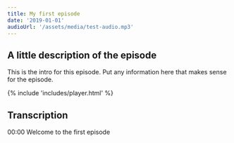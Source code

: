 ```yaml
---
title: My first episode
date: '2019-01-01'
audioUrl: '/assets/media/test-audio.mp3'
---
```


## A little description of the episode
This is the intro for this episode. Put any information here that makes sense for the episode.

{% include 'includes/player.html' %}

## Transcription

00:00 Welcome to the first episode